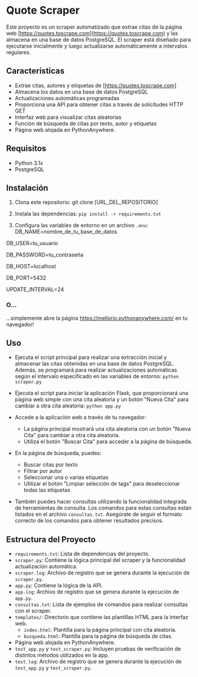 # Quote Scraper

Este proyecto es un scraper automatizado que extrae citas de la página web [https://quotes.toscrape.com](https://quotes.toscrape.com) y las almacena en una base de datos PostgreSQL. El scraper está diseñado para ejecutarse inicialmente y luego actualizarse automáticamente a intervalos regulares.

## Características

- Extrae citas, autores y etiquetas de [https://quotes.toscrape.com]
- Almacena los datos en una base de datos PostgreSQL
- Actualizaciones automáticas programadas
- Proporciona una API para obtener citas a través de solicitudes HTTP GET
- Interfaz web para visualizar citas aleatorias
- Función de búsqueda de citas por texto, autor y etiquetas
- Página web alojada en PythonAnywhere.

## Requisitos

- Python 3.1x
- PostgreSQL

## Instalación

1. Clona este repositorio:
git clone [URL_DEL_REPOSITORIO]

2. Instala las dependencias:
`pip install -r requirements.txt`

3. Configura las variables de entorno en un archivo `.env`:
  DB_NAME=nombre_de_tu_base_de_datos

  DB_USER=tu_usuario

  DB_PASSWORD=tu_contraseña

  DB_HOST=localhost

  DB_PORT=5432

  UPDATE_INTERVAL=24

### O...

...simplemente abre la página https://mellorio.pythonanywhere.com/ en tu navegador!

## Uso

- Ejecuta el script principal para realizar una extracción inicial y almacenar las citas obtenidas en una base de datos PostgreSQL. Además, se programará para realizar actualizaciones automáticas según el intervalo especificado en las variables de entorno:
`python scraper.py`

- Ejecuta el script para iniciar la aplicación Flask, que proporcionará una página web simple con una cita aleatoria y un botón "Nueva Cita" para cambiar a otra cita aleatoria:
`python app.py`

- Accede a la aplicación web a través de tu navegador:
  - La página principal mostrará una cita aleatoria con un botón "Nueva Cita" para cambiar a otra cita aleatoria.
  - Utiliza el botón "Buscar Cita" para acceder a la página de búsqueda.

- En la página de búsqueda, puedes:
  - Buscar citas por texto
  - Filtrar por autor
  - Seleccionar una o varias etiquetas
  - Utilizar el botón "Limpiar selección de tags" para deseleccionar todas las etiquetas

- También puedes hacer consultas utilizando la funcionalidad integrada de herramientas de consulta. Los comandos para estas consultas están listados en el archivo `consultas.txt`. Asegúrate de seguir el formato correcto de los comandos para obtener resultados precisos.


## Estructura del Proyecto

- `requirements.txt`: Lista de dependencias del proyecto.
- `scraper.py`: Contiene la lógica principal del scraper y la funcionalidad actualización automática.
- `scraper.log`: Archivo de registro que se genera durante la ejecución de `scraper.py`.
- `app.py`: Contiene la lógica de la API.
- `app.log`: Archivo de registro que se genera durante la ejecución de `app.py`.
- `consultas.txt`: Lista de ejemplos de comandos para realizar consultas con el scraper.
- `templates/`: Directorio que contiene las plantillas HTML para la interfaz web.
  - `index.html`: Plantilla para la página principal con cita aleatoria.
  - `busqueda.html`: Plantilla para la página de búsqueda de citas.
- Página web alojada en PythonAnywhere.
- `test_app.py` y `test_scraper.py`: Incluyen pruebas de verificación de distintos métodos utilizados en la app.
- `test.log`: Archivo de registro que se genera durante la ejecución de `test_app.py` y `test_scraper.py`.